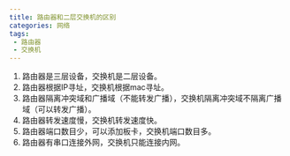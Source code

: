 ```yaml
---
title: 路由器和二层交换机的区别
categories: 网络
tags:
 - 路由器
 - 交换机
---
```


1. 路由器是三层设备，交换机是二层设备。
2. 路由器根据IP寻址，交换机根据mac寻址。
3. 路由器隔离冲突域和广播域（不能转发广播），交换机隔离冲突域不隔离广播域（可以转发广播）。
4. 路由器转发速度慢，交换机转发速度快。
5. 路由器端口数目少，可以添加板卡，交换机端口数目多。
6. 路由器有串口连接外网，交换机只能连接内网。
